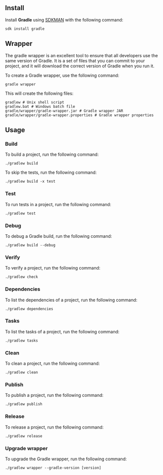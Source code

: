 ## Install

Install **Gradle** using [SDKMAN](../sdkman/index.md) with the following command:

```
sdk install gradle
```

## Wrapper

The gradle wrapper is an excellent tool to ensure that all developers use the same version of Gradle. It is a set of files that you can commit to your project, and it will download the correct version of Gradle when you run it.

To create a Gradle wrapper, use the following command:

```shell
gradle wrapper
```

This will create the following files:

```shell
gradlew # Unix shell script
gradlew.bat # Windows batch file
gradle/wrapper/gradle-wrapper.jar # Gradle wrapper JAR
gradle/wrapper/gradle-wrapper.properties # Gradle wrapper properties
```

## Usage

### Build

To build a project, run the following command:

```
./gradlew build
```

To skip the tests, run the following command:

```
./gradlew build -x test
```

### Test

To run tests in a project, run the following command:

```
./gradlew test
```

### Debug

To debug a Gradle build, run the following command:

```
./gradlew build --debug
```

### Verify

To verify a project, run the following command:

```
./gradlew check
```

### Dependencies

To list the dependencies of a project, run the following command:

```
./gradlew dependencies
```

### Tasks

To list the tasks of a project, run the following command:

```
./gradlew tasks
```

### Clean

To clean a project, run the following command:

```
./gradlew clean
```

### Publish

To publish a project, run the following command:

```
./gradlew publish
```

### Release

To release a project, run the following command:

```
./gradlew release
```

### Upgrade wrapper

To upgrade the Gradle wrapper, run the following command:

```
./gradlew wrapper --gradle-version [version]
```

